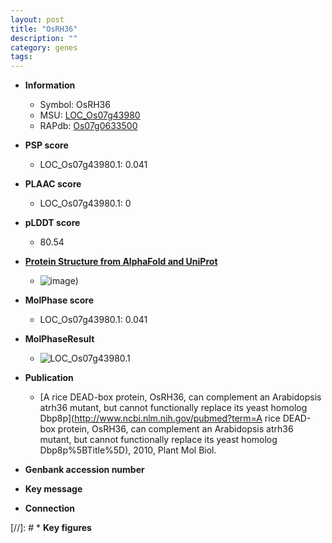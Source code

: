 ```yaml
---
layout: post
title: "OsRH36"
description: ""
category: genes
tags: 
---
```


* **Information**  
    + Symbol: OsRH36  
    + MSU: [LOC_Os07g43980](http://rice.plantbiology.msu.edu/cgi-bin/ORF_infopage.cgi?orf=LOC_Os07g43980)  
    + RAPdb: [Os07g0633500](http://rapdb.dna.affrc.go.jp/viewer/gbrowse_details/irgsp1?name=Os07g0633500)  

* **PSP score**  
    + LOC_Os07g43980.1: 0.041 

* **PLAAC score**  
    + LOC_Os07g43980.1: 0 

* **pLDDT score**
    + 80.54

* **[Protein Structure from AlphaFold and UniProt](https://www.uniprot.org/uniprotkb/Q8L4E9/entry#structure)**
    + ![image](https://ricepsp.github.io/images/Q8/AF-Q8L4E9-F1.png))

* **MolPhase score**
    + LOC_Os07g43980.1: 0.041

* **MolPhaseResult**
    + ![LOC_Os07g43980.1](https://ricepsp.github.io/pictures/LOC_Os07g/LOC_Os07g43980.1.png)

* **Publication**  
    + [A rice DEAD-box protein, OsRH36, can complement an Arabidopsis atrh36 mutant, but cannot functionally replace its yeast homolog Dbp8p](http://www.ncbi.nlm.nih.gov/pubmed?term=A rice DEAD-box protein, OsRH36, can complement an Arabidopsis atrh36 mutant, but cannot functionally replace its yeast homolog Dbp8p%5BTitle%5D), 2010, Plant Mol Biol.

* **Genbank accession number**  

* **Key message**  

* **Connection**  

[//]: # * **Key figures**  


